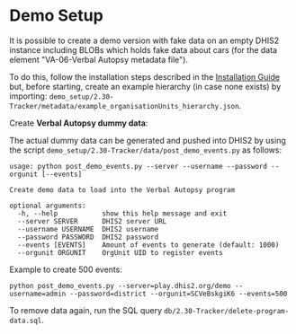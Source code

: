 # Demo Setup

It is possible to create a demo version with fake data on an empty DHIS2 instance including BLOBs which holds fake data about cars (for the data element "VA-06-Verbal Autopsy metadata file").

To do this, follow the installation steps described in the [Installation Guide](Installation.md) but, before starting, create an example hierarchy (in case none exists) by importing: `demo_setup/2.30-Tracker/metadata/example_organisationUnits_hierarchy.json`.

Create **Verbal Autopsy dummy data**:

The actual dummy data can be generated and pushed into DHIS2 by using the script `demo_setup/2.30-Tracker/data/post_demo_events.py` as follows:

```
usage: python post_demo_events.py --server --username --password --orgunit [--events]

Create demo data to load into the Verbal Autopsy program

optional arguments:
  -h, --help           show this help message and exit
  --server SERVER      DHIS2 server URL
  --username USERNAME  DHIS2 username
  --password PASSWORD  DHIS2 password
  --events [EVENTS]    Amount of events to generate (default: 1000)
  --orgunit ORGUNIT    OrgUnit UID to register events
```

Example to create 500 events:

```
python post_demo_events.py --server=play.dhis2.org/demo --username=admin --password=district --orgunit=SCVeBskgiK6 --events=500
```

To remove data again, run the SQL query `db/2.30-Tracker/delete-program-data.sql`.
